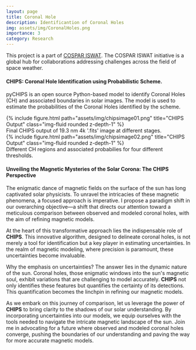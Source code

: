 ```yaml
---
layout: page
title: Coronal Hole
description: Identificantion of Coronal Holes
img: assets/img/CoronalHoles.png
importance: 3
category: Research
---
```


This project is a part of [COSPAR ISWAT](https://www.iswat-cospar.org/iswat-cospar). The COSPAR ISWAT initiative is a global hub for collaborations addressing challenges across the field of space weather.

#### CHIPS: Coronal Hole Identification using Probabilistic Scheme.
pyCHIPS is an open source Python-based model to identify Coronal Holes (CH) and associated boundaries in solar images. The model is used to estimate the probabilities of the Coronal Holes identified by the scheme.

<div class="row">
    <div class="col-sm mt-3 mt-md-0">
        {% include figure.html path="assets/img/chipsimage01.png" title="CHIPS Output" class="img-fluid rounded z-depth-1" %}
    </div>
</div>
<div class="caption">
    Final CHIPS output of 19.3 nm 4k '.fits' image at different stages.
</div>

<div class="row">
    <div class="col-sm mt-3 mt-md-0">
        {% include figure.html path="assets/img/chipsimage02.png" title="CHIPS Output" class="img-fluid rounded z-depth-1" %}
    </div>
</div>
<div class="caption">
    Different CH regions and associated probabilies for four different thresholds.
</div>

#### Unveiling the Magnetic Mysteries of the Solar Corona: The CHIPS Perspective
The enigmatic dance of magnetic fields on the surface of the sun has long captivated solar physicists. To unravel the intricacies of these magnetic phenomena, a focused approach is imperative. I propose a paradigm shift in our overarching objective—a shift that directs our attention toward a meticulous comparison between observed and modeled coronal holes, with the aim of refining magnetic models.

At the heart of this transformative approach lies the indispensable role of **CHIPS**. This innovative algorithm, designed to delineate coronal holes, is not merely a tool for identification but a key player in estimating uncertainties. In the realm of magnetic modeling, where precision is paramount, these uncertainties become invaluable.

Why the emphasis on uncertainties? The answer lies in the dynamic nature of the sun. Coronal holes, those enigmatic windows into the sun's magnetic soul, exhibit variations that are challenging to model accurately. **CHIPS** not only identifies these features but quantifies the certainty of its detections. This quantification becomes the linchpin in refining our magnetic models.

As we embark on this journey of comparison, let us leverage the power of **CHIPS** to bring clarity to the shadows of our solar understanding. By incorporating uncertainties into our models, we equip ourselves with the tools needed to navigate the intricate magnetic landscape of the sun. Join me in advocating for a future where observed and modeled coronal holes converge, pushing the boundaries of our understanding and paving the way for more accurate magnetic models.